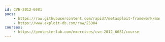 ```yaml
---
id: CVE-2012-6081
pocs:
    - https://raw.githubusercontent.com/rapid7/metasploit-framework/master/modules/exploits/unix/webapp/moinmoin_twikidraw.rb
    - https://www.exploit-db.com/raw/25304
courses:
    - https://pentesterlab.com/exercises/cve-2012-6081/course
---
```

